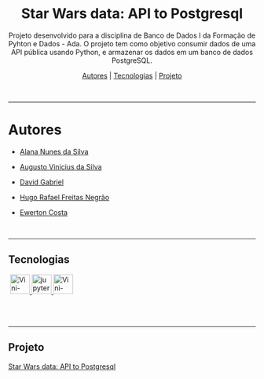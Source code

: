 <h1 align="center"> Star Wars data: API to Postgresql </h1>

<p align="center">
    Projeto desenvolvido para a disciplina de Banco de Dados I da Formação de Pyhton e Dados - Ada. O projeto tem como objetivo consumir dados de uma API pública usando Python, e armazenar os dados em um banco de dados PostgreSQL. 
</p>

<p align="center">
    <a href="##Autores">Autores</a> |
    <a href="##Tecnologias">Tecnologias</a> |
    <a href="##Projeto">Projeto</a> 
</p>
<br>

---

# Autores

- [Alana Nunes da Silva](https://github.com/alananunes)

- [Augusto Vinicius da Silva](https://github.com/Vinicius999)

- [David Gabriel](https://github.com/Fukubi)

- [Hugo Rafael Freitas Negrão](https://github.com/hugonegrao) 

- [Ewerton Costa](https://github.com/EwertonAvlis)

  

<br>

---

## Tecnologias

<p style='margin: 16px 4px 32px;'>
    <a href="https://www.python.org/" target="_blank" rel="noreferrer">
        <img src="https://cdn.jsdelivr.net/gh/devicons/devicon/icons/python/python-original.svg" alt="Vini-python" width="40" height="40" />
    </a>
	<a href="https://jupyter.org/" target="_blank" rel="noreferrer">
        <img src="https://cdn.jsdelivr.net/gh/devicons/devicon/icons/jupyter/jupyter-original-wordmark.svg" alt="jupyter" width="40" height="40" />
    </a>
    <a href="https://www.postgresql.org/" target="_blank" rel="noreferrer">
        <img src="https://cdn.jsdelivr.net/gh/devicons/devicon/icons/postgresql/postgresql-original.svg" alt="Vini-Postgress" height="40" width="40" >
    </a>
</p>

<br>

---

## Projeto

[Star Wars data: API to Postgresql](https://github.com/Vinicius999/API-to-Postgresql-Project/blob/main/projeto_modulo5_api_bd_v2.ipynb.ipynb)
